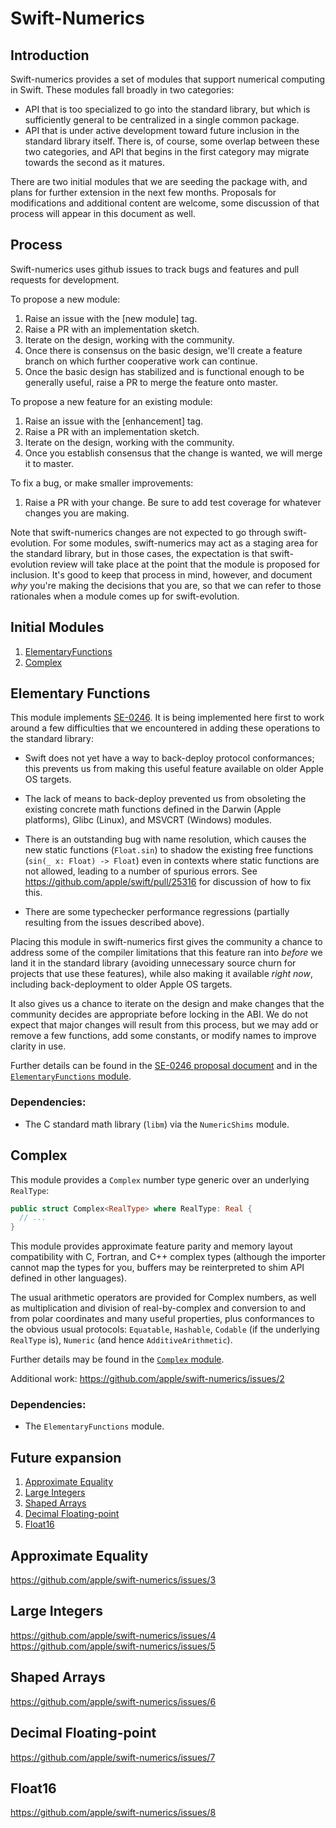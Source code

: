 # Swift-Numerics
  
## Introduction
Swift-numerics provides a set of modules that support numerical computing in Swift.
These modules fall broadly in two categories:
- API that is too specialized to go into the standard library, but which is sufficiently
general to be centralized in a single common package.
- API that is under active development toward future inclusion in the standard library
itself.
There is, of course, some overlap between these two categories, and API that begins 
in the first category may migrate towards the second as it matures.

There are two initial modules that we are seeding the package with, and plans for further
extension in the next few months. Proposals for modifications and additional content are
welcome, some discussion of that process will appear in this document as well.

## Process
Swift-numerics uses github issues to track bugs and features and pull requests for
development.

To propose a new module:
1. Raise an issue with the [new module] tag.
2. Raise a PR with an implementation sketch.
3. Iterate on the design, working with the community.
4. Once there is consensus on the basic design, we'll create a feature branch on which
further cooperative work can continue.
5. Once the basic design has stabilized and is functional enough to be generally useful,
raise a PR to merge the feature onto master.

To propose a new feature for an existing module:
1. Raise an issue with the [enhancement] tag.
2. Raise a PR with an implementation sketch.
3. Iterate on the design, working with the community.
4. Once you establish consensus that the change is wanted, we will merge it to master.

To fix a bug, or make smaller improvements:
1. Raise a PR with your change. Be sure to add test coverage for whatever changes you are making.

Note that swift-numerics changes are not expected to go through swift-evolution. For 
some modules, swift-numerics may act as a staging area for the standard library, but in
those cases, the expectation is that swift-evolution review will take place at the point
that the module is proposed for inclusion. It's good to keep that process in mind, however,
and document *why* you're making the decisions that you are, so that we can refer to
those rationales when a module comes up for swift-evolution.

## Initial Modules
1. [ElementaryFunctions](#elfcn)
2. [Complex](#complex)

<a name="elfcn">

## Elementary Functions
This module implements [SE-0246].
It is being implemented here first to work around a few difficulties that we encountered
in adding these operations to the standard library:

- Swift does not yet have a way to back-deploy protocol conformances; this prevents
us from making this useful feature available on older Apple OS targets.

- The lack of means to back-deploy prevented us from obsoleting the existing concrete
math functions defined in the Darwin (Apple platforms), Glibc (Linux), and MSVCRT
(Windows) modules.

- There is an outstanding bug with name resolution, which causes the new static functions
(`Float.sin`) to shadow the existing free functions (`sin(_ x: Float) -> Float`) even
in contexts where static functions are not allowed, leading to a number of spurious errors.
See https://github.com/apple/swift/pull/25316 for discussion of how to fix this.

- There are some typechecker performance regressions (partially resulting from the issues
described above).

Placing this module in swift-numerics first gives the community a chance to address
some of the compiler limitations that this feature ran into *before* we land it in the standard
library (avoiding unnecessary source churn for projects that use these features), while also
making it available *right now*, including back-deployment to older Apple OS targets.

It also gives us a chance to iterate on the design and make changes that the community
decides are appropriate before locking in the ABI. We do not expect that major changes
will result from this process, but we may add or remove a few functions, add some 
constants, or modify names to improve clarity in use.

Further details can be found in the [SE-0246 proposal document][SE-0246] and in the
[`ElementaryFunctions` module](Sources/ElementaryFunctions/README.md).

[SE-0246]: https://github.com/apple/swift-evolution/blob/master/proposals/0246-mathable.md

### Dependencies:
- The C standard math library (`libm`) via the `NumericShims` module.

<a name="complex">
  
## Complex
This module provides a `Complex` number type generic over an underlying `RealType`:
```swift
public struct Complex<RealType> where RealType: Real {
  // ...
}
```
This module provides approximate feature parity and memory layout compatibility with C,
Fortran, and C++ complex types (although the importer cannot map the types for you,
buffers may be reinterpreted to shim API defined in other languages).

The usual arithmetic operators are provided for Complex numbers, as well as
multiplication and division of real-by-complex and conversion to and from polar
coordinates and many useful properties, plus conformances to the obvious usual
protocols: `Equatable`, `Hashable`, `Codable` (if the underlying `RealType` is),
`Numeric` (and hence `AdditiveArithmetic`).

Further details may be found in the [`Complex` module](Sources/Complex/README.md).

Additional work: https://github.com/apple/swift-numerics/issues/2

### Dependencies:
- The `ElementaryFunctions` module.

## Future expansion
1. [Approximate Equality](#approx)
2. [Large Integers](#bignum)
3. [Shaped Arrays](#shapedArray)
4. [Decimal Floating-point](#decimal)
5. [Float16](#fp16)

<a name="approx">

## Approximate Equality
https://github.com/apple/swift-numerics/issues/3

<a name="bignum">

## Large Integers
https://github.com/apple/swift-numerics/issues/4
https://github.com/apple/swift-numerics/issues/5

<a name="shapedArray">

## Shaped Arrays
https://github.com/apple/swift-numerics/issues/6

<a name="decimal">

## Decimal Floating-point
https://github.com/apple/swift-numerics/issues/7

<a name="fp16">

## Float16
https://github.com/apple/swift-numerics/issues/8
